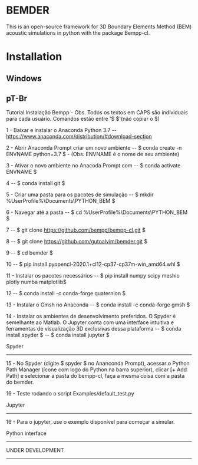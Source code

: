 BEMDER
=======

This is an open-source framework for 3D Boundary Elements Method (BEM) acoustic simulations in python with the package Bempp-cl.

Installation
============

Windows
--------

pT-Br
--------

Tutorial Instalação Bempp - Obs. Todos os textos em CAPS são individuais para cada usuário. Comandos estão entre '$ $'(não copiar o $)

1 - Baixar e instalar o Anaconda Python 3.7 -- https://www.anaconda.com/distribution/#download-section

2 - Abrir Anaconda Prompt criar um novo ambiente -- $ conda create -n ENVNAME python=3.7 $ - (Obs. ENVNAME é o nome de seu ambiente)

3 - Ativar o novo ambiente no Anacoda Prompt com -- $ conda activate ENVNAME $

4 -- $ conda install git $ 

5 - Criar uma pasta para os pacotes de simulação -- $ mkdir %UserProfile%\Documents\PYTHON_BEM $

6 - Navegar até a pasta -- $ cd %UserProfile%\Documents\PYTHON_BEM $

7 -- $ git clone https://github.com/bempp/bempp-cl.git $

8 -- $ git clone https://github.com/gutoalvim/bemder.git $

9 -- $ cd bemder $

10 -- $ pip install pyopencl-2020.1+cl12-cp37-cp37m-win_amd64.whl $

11 - Instalar os pacotes necessários -- $ pip install numpy scipy meshio plotly numba matplotlib$

12 -- $ conda install -c conda-forge quaternion $

13 - Instalar o Gmsh no Anaconda -- $ conda install -c conda-forge gmsh $

14 - Instalar os ambientes de desenvolvimento preferidos. O Spyder é semelhante ao Matlab. O Jupyter conta com uma interface intuitiva e ferramentas de visualização 3D exclusivas dessa plataforma -- $ conda install spyder $ -- $ conda install jupyter $

Spyder
******
15 - No Spyder (digite $ spyder $ no Ananconda Prompt), acessar o Python Path Manager (ícone com logo do Python na barra superior), clicar [+ Add Path] e selecionar a pasta do bempp-cl, faça a mesma coisa com a pasta do bemder.

16 - Teste rodando o script Examples/default_test.py

Jupyter
******
16 - Para o jupyter, use o exemplo disponível para começar a simular.


Python interface
*****************
UNDER DEVELOPMENT
*****************
